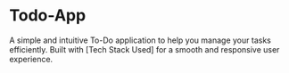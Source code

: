 # Todo-App
A simple and intuitive To-Do application to help you manage your tasks efficiently. Built with [Tech Stack Used] for a smooth and responsive user experience.
